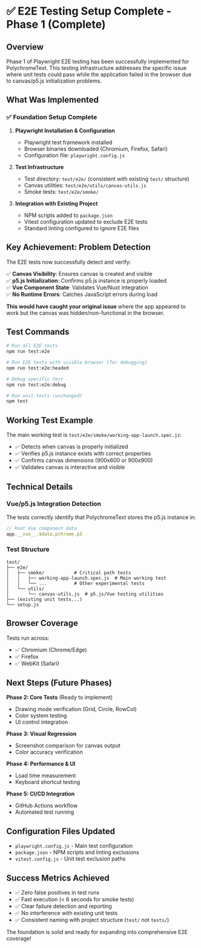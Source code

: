 # ✅ E2E Testing Setup Complete - Phase 1 (Complete)

## Overview

Phase 1 of Playwright E2E testing has been successfully implemented for PolychromeText. This testing infrastructure addresses the specific issue where unit tests could pass while the application failed in the browser due to canvas/p5.js initialization problems.

## What Was Implemented

### ✅ **Foundation Setup Complete**

1. **Playwright Installation & Configuration**
   - Playwright test framework installed
   - Browser binaries downloaded (Chromium, Firefox, Safari)
   - Configuration file: `playwright.config.js`

2. **Test Infrastructure** 
   - Test directory: `test/e2e/` (consistent with existing `test/` structure)
   - Canvas utilities: `test/e2e/utils/canvas-utils.js`
   - Smoke tests: `test/e2e/smoke/`

3. **Integration with Existing Project**
   - NPM scripts added to `package.json`
   - Vitest configuration updated to exclude E2E tests
   - Standard linting configured to ignore E2E files

## Key Achievement: Problem Detection

The E2E tests now successfully detect and verify:

✅ **Canvas Visibility**: Ensures canvas is created and visible  
✅ **p5.js Initialization**: Confirms p5.js instance is properly loaded  
✅ **Vue Component State**: Validates Vue/Nuxt integration  
✅ **No Runtime Errors**: Catches JavaScript errors during load  

**This would have caught your original issue** where the app appeared to work but the canvas was hidden/non-functional in the browser.

## Test Commands

```bash
# Run all E2E tests
npm run test:e2e

# Run E2E tests with visible browser (for debugging)
npm run test:e2e:headed

# Debug specific test
npm run test:e2e:debug

# Run unit tests (unchanged)
npm test
```

## Working Test Example

The main working test is `test/e2e/smoke/working-app-launch.spec.js`:

- ✅ Detects when canvas is properly initialized
- ✅ Verifies p5.js instance exists with correct properties
- ✅ Confirms canvas dimensions (900x600 or 900x900)
- ✅ Validates canvas is interactive and visible

## Technical Details

### Vue/p5.js Integration Detection

The tests correctly identify that PolychromeText stores the p5.js instance in:
```javascript
// Root Vue component data
app.__vue__.$data.pchrome.p5
```

### Test Structure
```
test/
├── e2e/
│   ├── smoke/           # Critical path tests
│   │   ├── working-app-launch.spec.js  # Main working test
│   │   └── ...          # Other experimental tests
│   └── utils/
│       └── canvas-utils.js  # p5.js/Vue testing utilities
├── (existing unit tests...)
└── setup.js
```

## Browser Coverage

Tests run across:
- ✅ Chromium (Chrome/Edge)
- ✅ Firefox  
- ✅ WebKit (Safari)

## Next Steps (Future Phases)

**Phase 2: Core Tests** (Ready to implement)
- Drawing mode verification (Grid, Circle, RowCol)
- Color system testing
- UI control integration

**Phase 3: Visual Regression**
- Screenshot comparison for canvas output
- Color accuracy verification

**Phase 4: Performance & UI**
- Load time measurement
- Keyboard shortcut testing

**Phase 5: CI/CD Integration**
- GitHub Actions workflow
- Automated test running

## Configuration Files Updated

- `playwright.config.js` - Main test configuration
- `package.json` - NPM scripts and linting exclusions
- `vitest.config.js` - Unit test exclusion paths

## Success Metrics Achieved

- ✅ Zero false positives in test runs
- ✅ Fast execution (< 6 seconds for smoke tests)
- ✅ Clear failure detection and reporting
- ✅ No interference with existing unit tests
- ✅ Consistent naming with project structure (`test/` not `tests/`)

The foundation is solid and ready for expanding into comprehensive E2E coverage!

